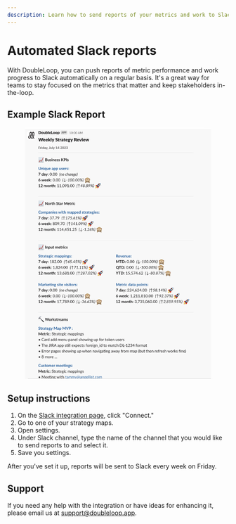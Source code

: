 ```yaml
---
description: Learn how to send reports of your metrics and work to Slack.
---
```


# Automated Slack reports

With DoubleLoop, you can push reports of metric performance and work progress to Slack automatically on a regular basis. It's a great way for teams to stay focused on the metrics that matter and keep stakeholders in-the-loop.

## Example Slack Report

<figure><img src="../.gitbook/assets/CleanShot 2023-11-15 at 15.13.13@2x.png" alt=""><figcaption></figcaption></figure>

## Setup instructions

1. On the [Slack integration page](https://app.doubleloop.app/settings/integrations/slack), click "Connect."
2. Go to one of your strategy maps.
3. Open settings.
4. Under Slack channel, type the name of the channel that you would like to send reports to and select it.
5. Save you settings.

After you've set it up, reports will be sent to Slack every week on Friday.

## Support

If you need any help with the integration or have ideas for enhancing it, please email us at support@doubleloop.app.
